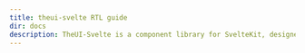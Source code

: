 ```yaml
---
title: theui-svelte RTL guide
dir: docs
description: TheUI-Svelte is a component library for SvelteKit, designed with TailwindCSS. Enhance your development process with accessible, customizable components, dark/light mode support, and more.
---
```


<script>
  import DocContainer from "$lib/ui/doc/Container.svelte"
  import Head from "$lib/ui/doc/Head.svelte"
  import Block from "$lib/ui/doc/Block.svelte"
  import ComingSoon from "$lib/ui/ComingSoon.svelte"
</script>

<DocContainer setupLink={false}>
  <Head title="RTL"/>
  <Block>
    <ComingSoon />
  </Block>
</DocContainer>